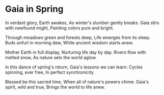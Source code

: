 # Gaia in Spring

In verdant glory, Earth awakes,
As winter's slumber gently breaks.
Gaia stirs with newfound might,
Painting colors pure and bright.

Through meadows green and forests deep,
Life emerges from its sleep.
Buds unfurl in morning dew,
While ancient wisdom starts anew.

Mother Earth in full display,
Nurturing life day by day.
Rivers flow with melted snow,
As nature sets the world aglow.

In this dance of spring's return,
Gaia's lessons we can learn:
Cycles spinning, ever free,
In perfect synchronicity.

Blessed be this sacred time,
When all of nature's powers chime.
Gaia's spirit, wild and true,
Brings the world to life anew.